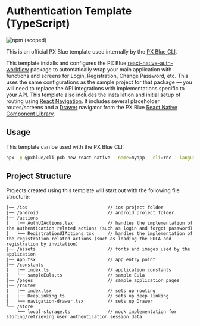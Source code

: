 # Authentication Template (TypeScript)

![npm (scoped)](https://img.shields.io/npm/v/@pxblue/react-native-template-authentication-typescript?color=%23007bc1&label=%40pxblue%2Freact-native-template-authentication-typescript)

This is an official PX Blue template used internally by the [PX Blue CLI](https://www.npmjs.com/package/@pxblue/cli).

This template installs and configures the PX Blue [react-native-auth-workflow](https://www.npmjs.com/package/@pxblue/react-native-auth-workflow) package to automatically wrap your main application with functions and screens for Login, Registration, Change Password, etc. This uses the same configurations as the sample project for that package — you will need to replace the API integrations with implementations specific to your API. This template also includes the installation and initial setup of routing using [React Navigation](https://reactnavigation.org/). It includes several placeholder routes/screens and a [Drawer](https://pxblue-components.github.io/react-native/?path=/info/components-documentation--drawer) navigator from the PX Blue [React Native Component Library](https://www.npmjs.com/package/@pxblue/react-native-components).

## Usage
This template can be used with the PX Blue CLI:
```sh
npx -p @pxblue/cli pxb new react-native --name=myapp --cli=rnc --language=ts --template=authentication
```

## Project Structure
Projects created using this template will start out with the following file structure:

```
|── /ios                              // ios project folder
|── /android                          // android project folder
|── /actions                          
|   |── AuthUIActions.tsx             // handles the implementation of the authentication related actions (such as login and forgot password)
|   └── RegistrationUIActions.tsx     // handles the implementation of the registration related actions (such as loading the EULA and registration by invitation)
|── /assets                           // fonts and images used by the application
|── App.tsx                           // app entry point
|── /constants                          
|   |── index.ts                      // application constants
|   └── sampleEula.ts                 // sample Eula
|── /pages                            // sample application pages
|── /router                             
|   |── index.tsx                     // sets up routing
|   |── DeepLinking.ts                // sets up deep linking
|   └── navigation-drawer.tsx         // sets up Drawer
└── /store                             
    └── local-storage.ts              // mock implementation for storing/retrieving user authentication session data 
```